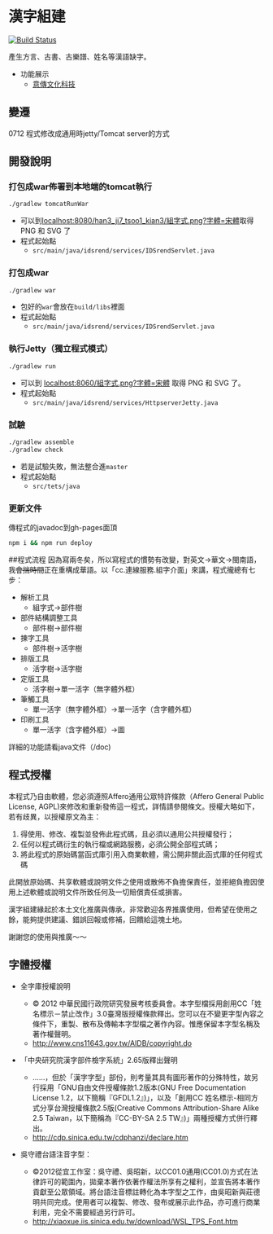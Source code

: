 # 漢字組建
[![Build Status](https://travis-ci.org/sih4sing5hong5/han3_ji7_tsoo1_kian3.svg?branch=master)](https://travis-ci.org/sih4sing5hong5/han3_ji7_tsoo1_kian3)

產生方言、古書、古樂譜、姓名等漢語缺字。
* 功能展示
  * [意傳文化科技](http://意傳.台灣/%E7%B7%9A%E4%B8%8A%E7%B5%84%E5%AD%97)

## 變遷
0712 程式修改成通用時jetty/Tomcat server的方式

## 開發說明

### 打包成war佈署到本地端的tomcat執行
```bash
./gradlew tomcatRunWar
```
* 可以到[localhost:8080/han3_ji7_tsoo1_kian3/組字式.png?字體=宋體](http://localhost:8080/han3_ji7_tsoo1_kian3/⿴辶⿴宀⿱珤⿰隹⿰貝招.png?字體=宋體)取得 PNG 和 SVG 了
* 程式起始點
  * `src/main/java/idsrend/services/IDSrendServlet.java`

### 打包成war
```bash
./gradlew war
```
* 包好的`war`會放在`build/libs`裡面
* 程式起始點
  * `src/main/java/idsrend/services/IDSrendServlet.java`
  
### 執行Jetty（獨立程式模式）
```bash
./gradlew run
```

* 可以到 [localhost:8060/組字式.png?字體=宋體](http://localhost:8060/%E2%BF%B1%E2%BF%B0(%E2%BF%B0V%E2%BF%B0)%E2%BF%B0@%E2%BF%B0@%E2%BF%B0(%E2%BF%B0V)%E2%BF%B0%E4%B8%89%E2%BF%B0(%E2%BF%B0_%E2%BF%B0_%E2%BF%B0_%E2%BF%B0_%E2%BF%B0)%E4%B8%89.png?%E5%AD%97%E9%AB%94=%E5%AE%8B%E9%AB%94) 取得 PNG 和 SVG 了。
* 程式起始點
  * `src/main/java/idsrend/services/HttpserverJetty.java`

### 試驗
```bash
./gradlew assemble
./gradlew check
```
* 若是試驗失敗，無法整合進`master`
* 程式起始點
  * `src/tets/java`

### 更新文件
傳程式的javadoc到gh-pages面頂
```bash
npm i && npm run deploy
```

##程式流程
因為寫兩冬矣，所以寫程式的慣勢有改變，對英文→華文→閩南語，我~~會揣時間~~正在重構成華語。以「cc.連線服務.組字介面」來講，程式攏總有七步：

* 解析工具
    * 組字式→部件樹
* 部件結構調整工具
    * 部件樹→部件樹
* 揀字工具
    * 部件樹→活字樹
* 排版工具
    * 活字樹→活字樹
* 定版工具
    * 活字樹→單一活字（無字體外框）
* 筆觸工具
    * 單一活字（無字體外框）→單一活字（含字體外框）
* 印刷工具
    * 單一活字（含字體外框）→圖

詳細的功能請看java文件（/doc)

## 程式授權
本程式乃自由軟體，您必須遵照Affero通用公眾特許條款（Affero General Public License, AGPL)來修改和重新發佈這一程式，詳情請參閱條文。授權大略如下，若有歧異，以授權原文為主： 
1. 得使用、修改、複製並發佈此程式碼，且必須以通用公共授權發行；
2. 任何以程式碼衍生的執行檔或網路服務，必須公開全部程式碼； 
3. 將此程式的原始碼當函式庫引用入商業軟體，需公開非關此函式庫的任何程式碼

此開放原始碼、共享軟體或說明文件之使用或散佈不負擔保責任，並拒絕負擔因使用上述軟體或說明文件所致任何及一切賠償責任或損害。

漢字組建緣起於本土文化推廣與傳承，非常歡迎各界推廣使用，但希望在使用之餘，能夠提供建議、錯誤回報或修補，回饋給這塊土地。

謝謝您的使用與推廣～～

## 字體授權
* 全字庫授權說明
    * © 2012 中華民國行政院研究發展考核委員會。本字型檔採用創用CC「姓名標示－禁止改作」3.0臺灣版授權條款釋出。您可以在不變更字型內容之條件下，重製、散布及傳輸本字型檔之著作內容。惟應保留本字型名稱及著作權聲明。
    * http://www.cns11643.gov.tw/AIDB/copyright.do

* 「中央研究院漢字部件檢字系統」2.65版釋出聲明
    * ……，但於「漢字字型」部份，則考量其具有圖形著作的分殊特性，故另行採用「GNU自由文件授權條款1.2版本(GNU Free Documentation License 1.2，以下簡稱『GFDL1.2』)」，以及「創用CC 姓名標示-相同方式分享台灣授權條款2.5版(Creative Commons Attribution-Share Alike 2.5 Taiwan，以下簡稱為『CC-BY-SA 2.5 TW』)」兩種授權方式併行釋出。
    * http://cdp.sinica.edu.tw/cdphanzi/declare.htm

* 吳守禮台語注音字型：
    * ©2012從宜工作室：吳守禮、吳昭新，以CC01.0通用(CC01.0)方式在法律許可的範圍內，拋棄本著作依著作權法所享有之權利，並宣告將本著作貢獻至公眾領域。將台語注音標註轉化為本字型之工作，由吳昭新與莊德明共同完成。使用者可以複製、修改、發布或展示此作品，亦可進行商業利用，完全不需要經過另行許可。
    * http://xiaoxue.iis.sinica.edu.tw/download/WSL_TPS_Font.htm
